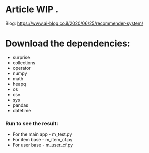 # Article WIP   .
Blog: https://www.ai-blog.co.il/2020/06/25/recommender-system/


# Download the dependencies:
* surprise
* collections
* operator
* numpy
* math
* heapq
* os
* csv
* sys
* pandas
* datetime

### Run to see the result:
* For the main app - m_test.py 
* For item base - m_item_cf.py 
* For user base - m_user_cf.py 
